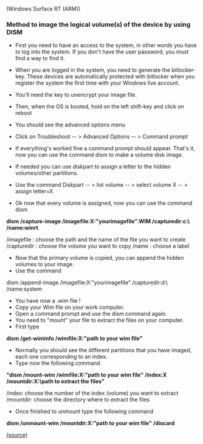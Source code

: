 (Windows Surface RT (ARM))<br>
### Method to image the logical volume(s) of the device by using DISM ###

* First you need to have an access to the system, in other words you have to log into the system. If you don't have the user password, you must find a way to find it.
* When you are logged in the system, you need to generate the bitlocker-key. These devices are automatically protected with bitlocker when you register the system the first time with your Windows live account.
* You'll need the key to unencrypt your image file.

* Then, when the OS is booted, hold on the left shift-key and click on reboot
* You should see the advanced options menu
* Click on Troubleshoot -- > Advanced Options -- > Command prompt
* If everything's worked fine a command prompt should appear. That's it, now you can use the command dism to make a volume disk image.
* If needed you can use diskpart to assign a letter to the hidden volumes/other partitions.
* Use the command Diskpart -- > list volume -- > select volume X -- > assign letter=X
* Ok now that every volume is assigned, now you can use the command dism

**dism /capture-image /imagefile:X:\"yourimagefile".WIM /capturedir:c:\ /name:winrt**

/imagefile : choose the path and the name of the file you want to create
/capturedir : choose the volume you want to copy
/name : choose a label

* Now that the primary volume is copied, you can append the hidden volumes to your image.
* Use the command

dism /append-image /imagefile:X:"yourimagefile" /capturedir:d:\ /name:system

* You have now a .wim file !
* Copy your Wim file on your work computer.
* Open a command prompt and use the dism command again.
* You need to "mount" your file to extract the files on your computer.
* First type

**dism /get-wiminfo /wimfile:X:"path to your wim file"**

* Normally you should see the different partitions that you have imaged, each one corresponding to an index.
* Type now the following command

**"dism /mount-wim /wimfile:X:"path to your wim file" /index:X /mountdir:X:\path to extract the files"**


/index: choose the number of the index (volume) you want to extract
/mountdir: choose the directory where to extract the files

* Once finished to unmount type the following command 

**dism /unmount-wim /mountdir:X:"path to your wim file" /discard**

[(source)](https://www.forensicfocus.com/Forums/viewtopic/p=6599093/#6599093)
